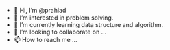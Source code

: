 - 👋 Hi, I’m @prahlad
- 👀 I’m interested in problem solving.
- 🌱 I’m currently learning data structure and algorithm.
- 💞️ I’m looking to collaborate on ...
- 📫 How to reach me ...

<!---
prahladpune/prahladpune is a ✨ special ✨ repository because its `README.md` (this file) appears on your GitHub profile.
You can click the Preview link to take a look at your changes.
--->
